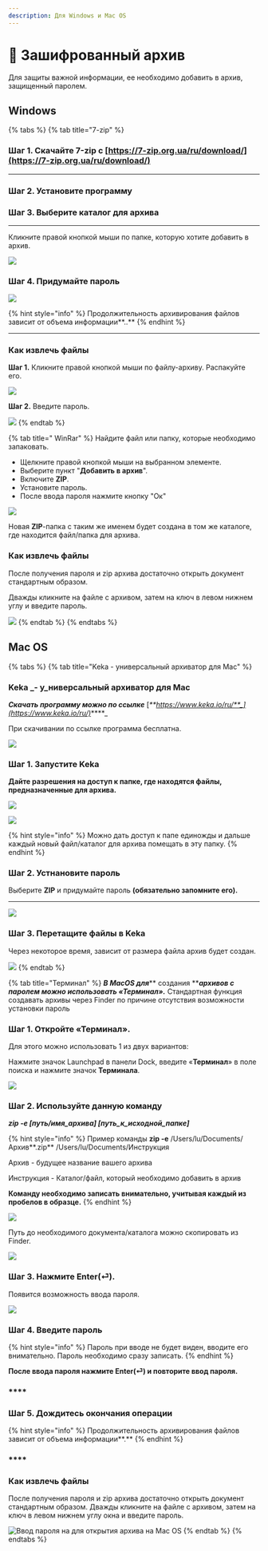 ```yaml
---
description: Для Windows и Mac OS
---
```


# 🔐 Зашифрованный архив

Для защиты важной информации, ее необходимо  добавить в архив, защищенный паролем.

## Windows

{% tabs %}
{% tab title="7-zip" %}
###

### Шаг 1. Скачайте  7-zip c  [https://7-zip.org.ua/ru/download/](https://7-zip.org.ua/ru/download/)

****

### **Шаг 2.** **Установите программу**&#x20;



### **Шаг 3. Выберите каталог для архива**

****

Кликните правой кнопкой мыши по папке, которую хотите добавить в архив.

![](<../.gitbook/assets/image (97).png>)

### Шаг 4. Придумайте пароль



![](<../.gitbook/assets/image (86).png>)

{% hint style="info" %}
Продолжительность архивирования файлов зависит от объема информации**..**
{% endhint %}

****

### **Как извлечь файлы**&#x20;

**Шаг 1.** Кликните правой кнопкой мыши по файлу-архиву.  Распакуйте его.



![](<../.gitbook/assets/image (33).png>)

**Шаг 2.** Введите пароль.



![](../.gitbook/assets/telegram-cloud-photo-size-2-5465641807862938547-y\_partial.jpg)
{% endtab %}

{% tab title=" WinRar" %}
Найдите файл или папку, которые необходимо запаковать.

* Щелкните правой кнопкой мыши на выбранном элементе.
* Выберите пункт "**Добавить в архив**".&#x20;
* Включите **ZIP**.&#x20;
* Установите пароль.
* После ввода пароля нажмите кнопку "Ок"

![](<../.gitbook/assets/image (11) (1).png>)

Новая **ZIP**-папка с таким же именем будет создана в том же каталоге, где находится файл/папка для архива.

### Как извлечь файлы

После получения пароля и zip архива  достаточно открыть документ стандартным образом.&#x20;

Дважды кликните на файле с архивом, затем на ключ в левом нижнем углу и введите пароль.

![](<../.gitbook/assets/telegram-cloud-photo-size-4-6042831721059167792-y (1).jpg>)
{% endtab %}
{% endtabs %}

## Mac OS

{% tabs %}
{% tab title="Keka - универсальный архиватор для Mac" %}
### Keka _**- у**_ниверсальный архиватор для Mac

_**Скачать программу можно по ссылке**_ [_**https://www.keka.io/ru/**_](https://www.keka.io/ru/)_****_

При скачивании по ссылке программа бесплатна.

![](<../.gitbook/assets/image (79).png>)

### Шаг 1. Запустите  Keka



**Дайте разрешения на доступ к папке, где находятся файлы, предназначенные для архива.**

![](<../.gitbook/assets/image (14) (1).png>)

![](<../.gitbook/assets/image (92) (1).png>)

{% hint style="info" %}
Можно дать доступ к папе единожды и дальше каждый новый файл/каталог для архива помещать в эту папку.
{% endhint %}

### **Шаг 2.** Устнановите пароль

Выберите  **ZIP** и придумайте пароль **(обязательно запомните его).**

****

![](<../.gitbook/assets/image (24).png>)

### Шаг 3. Перетащите файлы  в Keka

Через некоторое время, зависит от размера файла архив  будет создан.



![](<../.gitbook/assets/image (75).png>)
{% endtab %}

{% tab title="Терминал" %}
_**В MacOS  для**_** создания **_**архивов с паролем можно использовать «Терминал».**_ Стандартная функция создавать архивы через Finder по причине отсутствия возможности установки пароль

### **Шаг 1.** Откройте «Терминал».&#x20;

Для этого можно использовать 1 из двух вариантов:

Нажмите значок Launchpad в панели Dock, введите «**Терминал**» в поле поиска и нажмите значок **Терминала**.

![](<../.gitbook/assets/image (61).png>)

### **Шаг 2.** Используйте данную команду

_**zip -e \[путь/имя\_архива] \[путь\_к\_исходной\_папке]**_

{% hint style="info" %}
Пример команды **zip -e** /Users/lu/Documents/Архив**.zip** /Users/lu/Documents/Инструкция

Архив - будущее название вашего архива

Инструкция - Каталог/файл, который необходимо добавить в архив

**Команду необходимо записать внимательно, учитывая каждый из пробелов в образце.**
{% endhint %}

![](<../.gitbook/assets/image (30).png>)

Путь до необходимого документа/каталога можно скопировать из Finder.

![](<../.gitbook/assets/image (78).png>)

### **Шаг 3.** Нажмите Enter(⏎).

Появится возможность ввода пароля.

![](<../.gitbook/assets/image (16).png>)

### **Шаг 4.** Введите пароль

{% hint style="info" %}
Пароль при вводе не будет виден, вводите его внимательно. Пароль необходимо  сразу записать.
{% endhint %}

**После ввода пароля нажмите Enter(⏎) и повторите ввод пароля.**

### ****

### **Шаг 5.** Дождитесь окончания операции&#x20;

{% hint style="info" %}
Продолжительность архивирования файлов зависит от объема информации**.**
{% endhint %}

### ****

### **Как извлечь файлы**&#x20;

После получения пароля и zip архива  достаточно открыть документ стандартным образом. Дважды кликните на файле с архивом, затем на ключ в левом нижнем углу окна и введите пароль.

![Ввод пароля на  для открытия архива на Mac OS](<../.gitbook/assets/image (18) (1).png>)
{% endtab %}
{% endtabs %}



